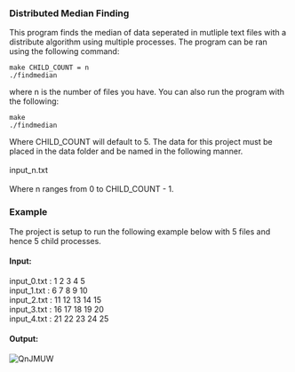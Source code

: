 ### Distributed Median Finding

This program finds the median of data seperated in mutliple text files with a distribute algorithm using multiple processes. The program can be ran using the following command:

```
make CHILD_COUNT = n
./findmedian
```

where n is the number of files you have. You can also run the program with the following:

```
make
./findmedian
```

Where CHILD_COUNT will default to 5. The data for this project must be placed in the data folder and be named in the following manner.
<br>
<br>
input_n.txt
<br>
<br>
Where n ranges from 0 to CHILD_COUNT - 1. 
### Example 
The project is setup to run the following example below with 5 files and hence 5 child processes.
#### Input:

input_0.txt : 1 2 3 4 5 <br>
input_1.txt : 6 7 8 9 10 <br>
input_2.txt : 11 12 13 14 15 <br>
input_3.txt : 16 17 18 19 20 <br>
input_4.txt : 21 22 23 24 25 <br>


#### Output:
![QnJMUW](https://user-images.githubusercontent.com/60577496/156435134-eefead36-cf17-4bbb-9a8a-9e96791c43ca.png)

